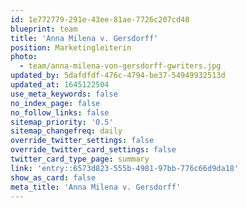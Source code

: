 ```yaml
---
id: 1e772779-291e-43ee-81ae-7726c207cd48
blueprint: team
title: 'Anna Milena v. Gersdorff'
position: Marketingleiterin
photo:
  - team/anna-milena-von-gersdorff-gwriters.jpg
updated_by: 5dafdfdf-476c-4794-be37-54949932513d
updated_at: 1645122504
use_meta_keywords: false
no_index_page: false
no_follow_links: false
sitemap_priority: '0.5'
sitemap_changefreq: daily
override_twitter_settings: false
override_twitter_card_settings: false
twitter_card_type_page: summary
link: 'entry::6573d823-555b-4981-97bb-776c66d9da18'
show_as_card: false
meta_title: 'Anna Milena v. Gersdorff'
---
```

